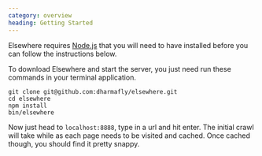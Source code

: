 ```yaml
---
category: overview
heading: Getting Started
---
```

Elsewhere requires [Node.js][node] that you will need to have installed before you can follow the instructions below. 

To download Elsewhere and start the server, you just need run these commands in your terminal application.

    git clone git@github.com:dharmafly/elsewhere.git
    cd elsewhere
    npm install
    bin/elsewhere

Now just head to `localhost:8888`, type in a url and hit enter. The initial crawl will take while as each page needs to be visited and cached. Once cached though, you should find it pretty snappy.

[node]: http://nodejs.org/
